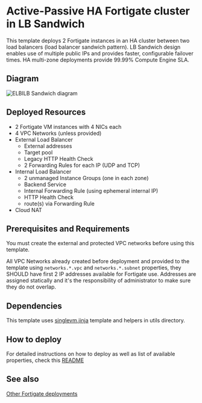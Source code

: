 # Active-Passive HA Fortigate cluster in LB Sandwich
This template deploys 2 Fortigate instances in an HA cluster between two load balancers (load balancer sandwich pattern). LB Sandwich design enables use of multiple public IPs and provides faster, configurable failover times. HA multi-zone deployments provide 99.99% Compute Engine SLA.

## Diagram
![ELBILB Sandwich diagram](https://app.lucidchart.com/publicSegments/view/b1ee079a-3c64-4e75-acb7-a42e3b6f8982/image.png)

## Deployed Resources
- 2 Fortigate VM instances with 4 NICs each
- 4 VPC Networks (unless provided)
- External Load Balancer
    - External addresses
    - Target pool
    - Legacy HTTP Health Check
    - 2 Forwarding Rules for each IP (UDP and TCP)
- Internal Load Balancer
    - 2 unmanaged Instance Groups (one in each zone)
    - Backend Service
    - Internal Forwarding Rule (using ephemeral internal IP)
    - HTTP Health Check
    - route(s) via Forwarding Rule
- Cloud NAT

## Prerequisites and Requirements
You must create the external and protected VPC networks before using this template.

All VPC Networks already created before deployment and provided to the template using `networks.*.vpc` and `networks.*.subnet` properties, they SHOULD have first 2 IP addresses available for Fortigate use. Addresses are assigned statically and it's the responsibility of administrator to make sure they do not overlap.

## Dependencies
This template uses [singlevm.jinja](singlevm.md) template and helpers in utils directory.

## How to deploy
For detailed instructions on how to deploy as well as list of available properties, check this [README](./README.md)

## See also
[Other Fortigate deployments](./README.md)